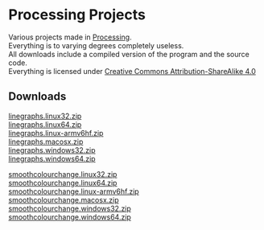 # Processing Projects
Various projects made in [Processing](https://www.processing.org/).  
Everything is to varying degrees completely useless.  
All downloads include a compiled version of the program and the source code.  
Everything is licensed under [Creative Commons Attribution-ShareAlike 4.0](https://creativecommons.org/licenses/by-sa/4.0/)  
## Downloads
[linegraphs.linux32.zip](https://www.dropbox.com/s/bubbahxyv9pbq5g/linegraphs.linux32.zip?dl=1)  
[linegraphs.linux64.zip](https://www.dropbox.com/s/6vl309ot67xn67p/linegraphs.linux64.zip?dl=1)  
[linegraphs.linux-armv6hf.zip](https://www.dropbox.com/s/gzbsomjrcyotu2h/linegraphs.linux-armv6hf.zip?dl=1)  
[linegraphs.macosx.zip](https://www.dropbox.com/s/jsr1oz2byyrbif8/linegraphs.macosx.zip?dl=1)  
[linegraphs.windows32.zip](https://www.dropbox.com/s/z1jy9t0fyjjmh44/linegraphs.windows32.zip?dl=1)  
[linegraphs.windows64.zip](https://www.dropbox.com/s/m47ksn9dkf8yc5n/linegraphs.windows64.zip?dl=1)  

[smoothcolourchange.linux32.zip](https://www.dropbox.com/s/ioh3txf1fndf5er/smoothcolourchange.linux32.zip?dl=1)  
[smoothcolourchange.linux64.zip](https://www.dropbox.com/s/g1fos009k6wdl7p/smoothcolourchange.linux64.zip?dl=1)  
[smoothcolourchange.linux-armv6hf.zip](https://www.dropbox.com/s/tpkisiugn2c0ttu/smoothcolourchange.linux-armv6hf.zip?dl=1)  
[smoothcolourchange.macosx.zip](https://www.dropbox.com/s/2sv3pfxdv4gb038/smoothcolourchange.macosx.zip?dl=1)  
[smoothcolourchange.windows32.zip](https://www.dropbox.com/s/yucjvjq65864192/smoothcolourchange.windows32.zip?dl=1)  
[smoothcolourchange.windows64.zip](https://www.dropbox.com/s/p0rbvra5cl9iuld/smoothcolourchange.windows64.zip?dl=1)
